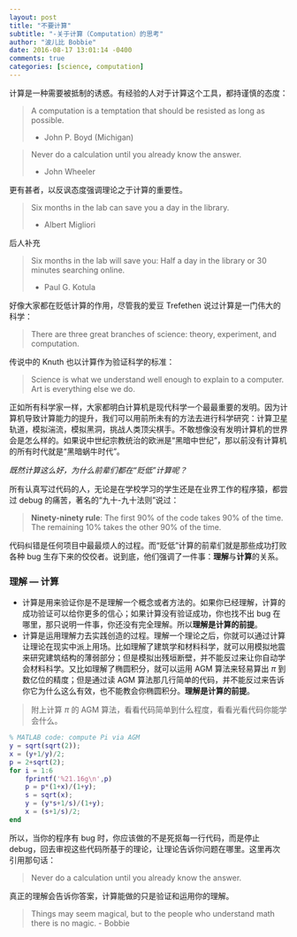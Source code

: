 ```yaml
---
layout: post
title: "不要计算"
subtitle: "-关于计算（Computation）的思考"
author: "波儿比 Bobbie"
date: 2016-08-17 13:01:14 -0400
comments: true
categories: [science, computation]
---
```



计算是一种需要被抵制的诱惑。有经验的人对于计算这个工具，都持谨慎的态度：

> A computation is a temptation that should be resisted as long as possible.  
> - John P. Boyd (Michigan)  


> Never do a calculation until you already know the answer.  
> - John Wheeler

更有甚者，以反讽态度强调理论之于计算的重要性。

>  Six months in the lab can save you a day in the library.  
> - Albert Migliori

<!--more-->

后人补充

> Six months in the lab will save you: Half a day in the library or 30 minutes searching online.  
> - Paul G. Kotula

好像大家都在贬低计算的作用，尽管我的爱豆 Trefethen 说过计算是一门伟大的科学：

> There are three great branches of science: theory, experiment, and computation.

传说中的 Knuth 也以计算作为验证科学的标准：

> Science is what we understand well enough to explain to a computer. Art is everything else we do.

正如所有科学家一样，大家都明白计算机是现代科学一个最最重要的发明。因为计算机导致计算能力的提升，我们可以用前所未有的方法去进行科学研究：计算卫星轨道，模拟湍流，模拟黑洞，挑战人类顶尖棋手。不敢想像没有发明计算机的世界会是怎么样的。如果说中世纪宗教统治的欧洲是“黑暗中世纪”，那以前没有计算机的所有时代就是“黑暗蜗牛时代”。

*既然计算这么好，为什么前辈们都在“贬低”计算呢？*

所有认真写过代码的人，无论是在学校学习的学生还是在业界工作的程序猿，都尝过 debug 的痛苦，著名的“九十-九十法则”说过：

> **Ninety-ninety rule**:
> The first 90% of the code takes 90% of the time. The remaining 10% takes the other 90% of the time.

代码纠错是任何项目中最最烦人的过程。而“贬低”计算的前辈们就是那些成功打败各种 bug 生存下来的佼佼者。说到底，他们强调了一件事：**理解**与**计算**的关系。

### 理解 — 计算

- 计算是用来验证你是不是理解一个概念或者方法的。如果你已经理解，计算的成功验证可以给你更多的信心；如果计算没有验证成功，你也找不出 bug 在哪里，那只说明一件事，你还没有完全理解。所以**理解是计算的前提**。
- 计算是运用理解力去实践创造的过程。理解一个理论之后，你就可以通过计算让理论在现实中派上用场。比如理解了建筑学和材料科学，就可以用模拟地震来研究建筑结构的薄弱部分；但是模拟出残垣断壁，并不能反过来让你自动学会材料科学。又比如理解了椭圆积分，就可以运用 AGM 算法来轻易算出 $\pi$ 到数亿位的精度；但是通过读 AGM 算法那几行简单的代码，并不能反过来告诉你它为什么这么有效，也不能教会你椭圆积分。**理解是计算的前提**。

> 附上计算 $\pi$ 的 AGM 算法，看看代码简单到什么程度，看看光看代码你能学会什么。

```matlab 
% MATLAB code: compute Pi via AGM
y = sqrt(sqrt(2));
x = (y+1/y)/2;
p = 2+sqrt(2);
for i = 1:6
    fprintf('%21.16g\n',p)
    p = p*(1+x)/(1+y);
    s = sqrt(x);
    y = (y*s+1/s)/(1+y);
    x = (s+1/s)/2;
end
```

所以，当你的程序有 bug 时，你应该做的不是死抠每一行代码，而是停止 debug，回去审视这些代码所基于的理论，让理论告诉你问题在哪里。这里再次引用那句话：

> Never do a calculation until you already know the answer.

真正的理解会告诉你答案，计算能做的只是验证和运用你的理解。

>  Things may seem magical, but to the people who understand math there is no magic. - Bobbie
